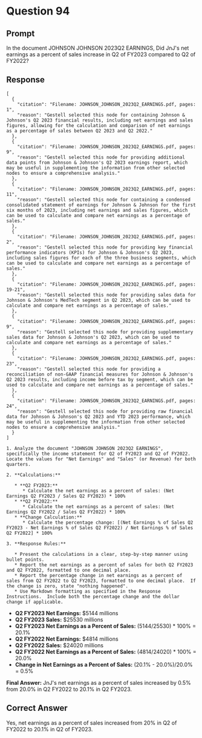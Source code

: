 # Question 94

## Prompt

In the document JOHNSON JOHNSON 2023Q2 EARNINGS, Did JnJ's net earnings as a percent of sales increase in Q2 of FY2023 compared to Q2 of FY2022?

## Response

```results
[
  {
    "citation": "Filename: JOHNSON_JOHNSON_2023Q2_EARNINGS.pdf, pages: 1",
    "reason": "Gestell selected this node for containing Johnson & Johnson's Q2 2023 financial results, including net earnings and sales figures, allowing for the calculation and comparison of net earnings as a percentage of sales between Q2 2023 and Q2 2022."
  },
  {
    "citation": "Filename: JOHNSON_JOHNSON_2023Q2_EARNINGS.pdf, pages: 9",
    "reason": "Gestell selected this node for providing additional data points from Johnson & Johnson's Q2 2023 earnings report, which may be useful in supplementing the information from other selected nodes to ensure a comprehensive analysis."
  },
  {
    "citation": "Filename: JOHNSON_JOHNSON_2023Q2_EARNINGS.pdf, pages: 11",
    "reason": "Gestell selected this node for containing a condensed consolidated statement of earnings for Johnson & Johnson for the first six months of 2023, including net earnings and sales figures, which can be used to calculate and compare net earnings as a percentage of sales."
  },
  {
    "citation": "Filename: JOHNSON_JOHNSON_2023Q2_EARNINGS.pdf, pages: 2",
    "reason": "Gestell selected this node for providing key financial performance indicators (KPIs) for Johnson & Johnson's Q2 2023, including sales figures for each of the three business segments, which can be used to calculate and compare net earnings as a percentage of sales."
  },
  {
    "citation": "Filename: JOHNSON_JOHNSON_2023Q2_EARNINGS.pdf, pages: 19-21",
    "reason": "Gestell selected this node for providing sales data for Johnson & Johnson's MedTech segment in Q2 2023, which can be used to calculate and compare net earnings as a percentage of sales."
  },
  {
    "citation": "Filename: JOHNSON_JOHNSON_2023Q2_EARNINGS.pdf, pages: 9",
    "reason": "Gestell selected this node for providing supplementary sales data for Johnson & Johnson's Q2 2023, which can be used to calculate and compare net earnings as a percentage of sales."
  },
  {
    "citation": "Filename: JOHNSON_JOHNSON_2023Q2_EARNINGS.pdf, pages: 23",
    "reason": "Gestell selected this node for providing a reconciliation of non-GAAP financial measures for Johnson & Johnson's Q2 2023 results, including income before tax by segment, which can be used to calculate and compare net earnings as a percentage of sales."
  },
  {
    "citation": "Filename: JOHNSON_JOHNSON_2023Q2_EARNINGS.pdf, pages: 24",
    "reason": "Gestell selected this node for providing raw financial data for Johnson & Johnson's Q2 2023 and YTD 2023 performance, which may be useful in supplementing the information from other selected nodes to ensure a comprehensive analysis."
  }
]
```

```cot
1. Analyze the document "JOHNSON JOHNSON 2023Q2 EARNINGS", specifically the income statement for Q2 of FY2023 and Q2 of FY2022.  Locate the values for "Net Earnings" and "Sales" (or Revenue) for both quarters.

2. **Calculations:**

   * **Q2 FY2023:**
      * Calculate the net earnings as a percent of sales: (Net Earnings Q2 FY2023 / Sales Q2 FY2023) * 100%
   * **Q2 FY2022:**
      * Calculate the net earnings as a percent of sales: (Net Earnings Q2 FY2022 / Sales Q2 FY2022) * 100%
   * **Change Calculation:**
      * Calculate the percentage change: [(Net Earnings % of Sales Q2 FY2023 - Net Earnings % of Sales Q2 FY2022) / Net Earnings % of Sales Q2 FY2022] * 100%

3. **Response Rules:**

   * Present the calculations in a clear, step-by-step manner using bullet points.
   * Report the net earnings as a percent of sales for both Q2 FY2023 and Q2 FY2022, formatted to one decimal place.
   * Report the percentage change in net earnings as a percent of sales from Q2 FY2022 to Q2 FY2023, formatted to one decimal place.  If the change is zero, state "nothing happened".
   * Use Markdown formatting as specified in the Response Instructions.  Include both the percentage change and the dollar change if applicable.

```

- **Q2 FY2023 Net Earnings:** $5144 millions
- **Q2 FY2023 Sales:** $25530 millions
- **Q2 FY2023 Net Earnings as a Percent of Sales:** ($5144/$25530) \* 100% = 20.1%
- **Q2 FY2022 Net Earnings:** $4814 millions
- **Q2 FY2022 Sales:** $24020 millions
- **Q2 FY2022 Net Earnings as a Percent of Sales:** ($4814/$24020) \* 100% = 20.0%
- **Change in Net Earnings as a Percent of Sales:** (20.1% - 20.0%)/20.0% = 0.5%

**Final Answer:** JnJ's net earnings as a percent of sales increased by 0.5% from 20.0% in Q2 FY2022 to 20.1% in Q2 FY2023.

## Correct Answer

Yes, net earnings as a percent of sales increased from 20% in Q2 of FY2022 to 20.1% in Q2 of FY2023.
